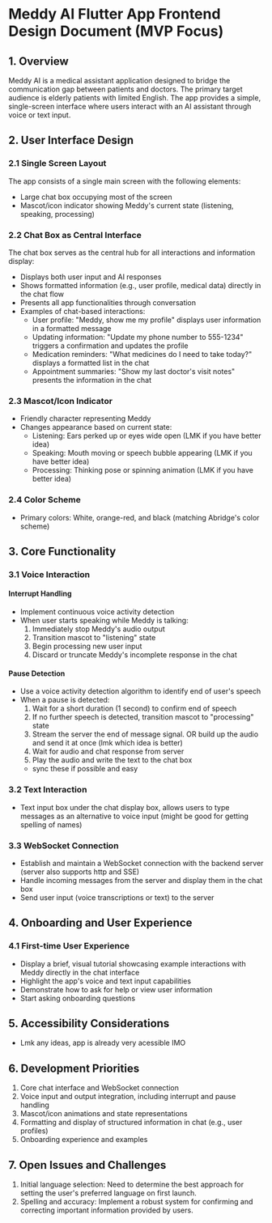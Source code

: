 # Meddy AI Flutter App Frontend Design Document (MVP Focus)

## 1. Overview

Meddy AI is a medical assistant application designed to bridge the communication gap between patients and doctors. The primary target audience is elderly patients with limited English. The app provides a simple, single-screen interface where users interact with an AI assistant through voice or text input.

## 2. User Interface Design

### 2.1 Single Screen Layout

The app consists of a single main screen with the following elements:

- Large chat box occupying most of the screen
- Mascot/icon indicator showing Meddy's current state (listening, speaking, processing)

### 2.2 Chat Box as Central Interface

The chat box serves as the central hub for all interactions and information display:

- Displays both user input and AI responses
- Shows formatted information (e.g., user profile, medical data) directly in the chat flow
- Presents all app functionalities through conversation
- Examples of chat-based interactions:
  - User profile: "Meddy, show me my profile" displays user information in a formatted message
  - Updating information: "Update my phone number to 555-1234" triggers a confirmation and updates the profile
  - Medication reminders: "What medicines do I need to take today?" displays a formatted list in the chat
  - Appointment summaries: "Show my last doctor's visit notes" presents the information in the chat

### 2.3 Mascot/Icon Indicator

- Friendly character representing Meddy
- Changes appearance based on current state:
  - Listening: Ears perked up or eyes wide open (LMK if you have better idea)
  - Speaking: Mouth moving or speech bubble appearing (LMK if you have better idea)
  - Processing: Thinking pose or spinning animation (LMK if you have better idea)

### 2.4 Color Scheme

- Primary colors: White, orange-red, and black (matching Abridge's color scheme)

## 3. Core Functionality

### 3.1 Voice Interaction

#### Interrupt Handling

- Implement continuous voice activity detection
- When user starts speaking while Meddy is talking:
  1. Immediately stop Meddy's audio output
  2. Transition mascot to "listening" state
  3. Begin processing new user input
  4. Discard or truncate Meddy's incomplete response in the chat

#### Pause Detection

- Use a voice activity detection algorithm to identify end of user's speech
- When a pause is detected:
  1. Wait for a short duration (1 second) to confirm end of speech
  2. If no further speech is detected, transition mascot to "processing" state
  3. Stream the server the end of message signal. OR build up the audio and send it at once (lmk which idea is better)
  4. Wait for audio and chat response from server
  5. Play the audio and write the text to the chat box
  - sync these if possible and easy

### 3.2 Text Interaction

- Text input box under the chat display box, allows users to type messages as an alternative to voice input (might be good for getting spelling of names)

### 3.3 WebSocket Connection

- Establish and maintain a WebSocket connection with the backend server (server also supports http and SSE)
- Handle incoming messages from the server and display them in the chat box
- Send user input (voice transcriptions or text) to the server

## 4. Onboarding and User Experience

### 4.1 First-time User Experience

- Display a brief, visual tutorial showcasing example interactions with Meddy directly in the chat interface
- Highlight the app's voice and text input capabilities
- Demonstrate how to ask for help or view user information
- Start asking onboarding questions

## 5. Accessibility Considerations

- Lmk any ideas, app is already very acessible IMO

## 6. Development Priorities

1. Core chat interface and WebSocket connection
2. Voice input and output integration, including interrupt and pause handling
3. Mascot/icon animations and state representations
4. Formatting and display of structured information in chat (e.g., user profiles)
5. Onboarding experience and examples

## 7. Open Issues and Challenges

1. Initial language selection: Need to determine the best approach for setting the user's preferred language on first launch.
2. Spelling and accuracy: Implement a robust system for confirming and correcting important information provided by users.
